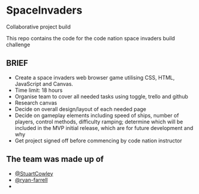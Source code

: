 # SpaceInvaders
Collaborative project build

This repo contains the code for the code nation space invaders build challenge

## BRIEF

- Create a space invaders web browser game utilising CSS, HTML, JavaScript and Canvas.
- Time limit: 18 hours
- Organise team to cover all needed tasks using toggle, trello and github
- Research canvas
- Decide on overall design/layout of each needed page
- Decide on gameplay elements including speed of ships, number of players, control methods, difficulty ramping; determine
which will be included in the MVP initial release, which are for future development and why
- Get project signed off before commencing by code nation instructor


## The team was made up of

- [@StuartCowley](https://github.com/StuartCowley)
- [@ryan-farrell](https://github.com/ryan-farrell)
- 